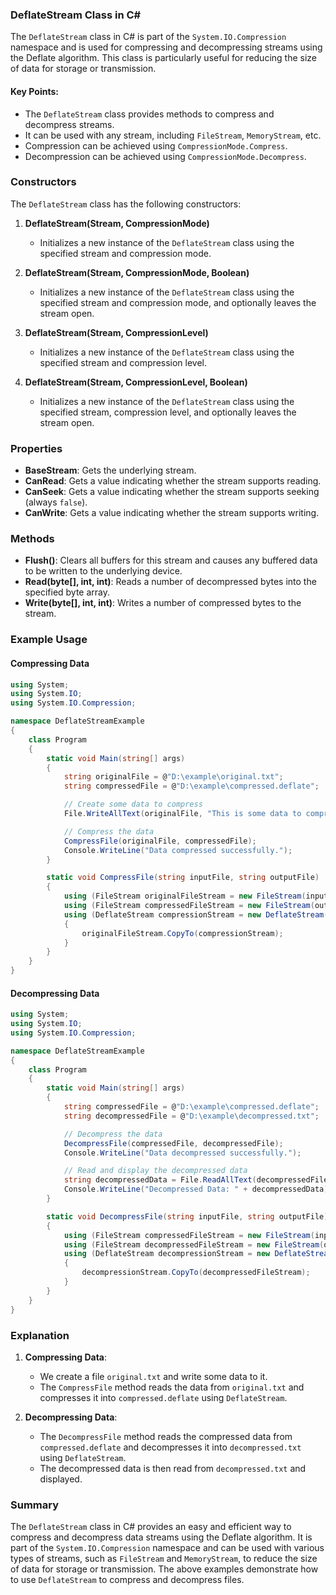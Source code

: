 ### DeflateStream Class in C#

The `DeflateStream` class in C# is part of the `System.IO.Compression` namespace and is used for compressing and decompressing streams using the Deflate algorithm. This class is particularly useful for reducing the size of data for storage or transmission.

#### Key Points:
- The `DeflateStream` class provides methods to compress and decompress streams.
- It can be used with any stream, including `FileStream`, `MemoryStream`, etc.
- Compression can be achieved using `CompressionMode.Compress`.
- Decompression can be achieved using `CompressionMode.Decompress`.

### Constructors
The `DeflateStream` class has the following constructors:

1. **DeflateStream(Stream, CompressionMode)**
   - Initializes a new instance of the `DeflateStream` class using the specified stream and compression mode.
   
2. **DeflateStream(Stream, CompressionMode, Boolean)**
   - Initializes a new instance of the `DeflateStream` class using the specified stream and compression mode, and optionally leaves the stream open.
   
3. **DeflateStream(Stream, CompressionLevel)**
   - Initializes a new instance of the `DeflateStream` class using the specified stream and compression level.
   
4. **DeflateStream(Stream, CompressionLevel, Boolean)**
   - Initializes a new instance of the `DeflateStream` class using the specified stream, compression level, and optionally leaves the stream open.

### Properties
- **BaseStream**: Gets the underlying stream.
- **CanRead**: Gets a value indicating whether the stream supports reading.
- **CanSeek**: Gets a value indicating whether the stream supports seeking (always `false`).
- **CanWrite**: Gets a value indicating whether the stream supports writing.

### Methods
- **Flush()**: Clears all buffers for this stream and causes any buffered data to be written to the underlying device.
- **Read(byte[], int, int)**: Reads a number of decompressed bytes into the specified byte array.
- **Write(byte[], int, int)**: Writes a number of compressed bytes to the stream.

### Example Usage

#### Compressing Data
```csharp
using System;
using System.IO;
using System.IO.Compression;

namespace DeflateStreamExample
{
    class Program
    {
        static void Main(string[] args)
        {
            string originalFile = @"D:\example\original.txt";
            string compressedFile = @"D:\example\compressed.deflate";

            // Create some data to compress
            File.WriteAllText(originalFile, "This is some data to compress using DeflateStream in C#.");

            // Compress the data
            CompressFile(originalFile, compressedFile);
            Console.WriteLine("Data compressed successfully.");
        }

        static void CompressFile(string inputFile, string outputFile)
        {
            using (FileStream originalFileStream = new FileStream(inputFile, FileMode.Open, FileAccess.Read))
            using (FileStream compressedFileStream = new FileStream(outputFile, FileMode.Create, FileAccess.Write))
            using (DeflateStream compressionStream = new DeflateStream(compressedFileStream, CompressionMode.Compress))
            {
                originalFileStream.CopyTo(compressionStream);
            }
        }
    }
}
```

#### Decompressing Data
```csharp
using System;
using System.IO;
using System.IO.Compression;

namespace DeflateStreamExample
{
    class Program
    {
        static void Main(string[] args)
        {
            string compressedFile = @"D:\example\compressed.deflate";
            string decompressedFile = @"D:\example\decompressed.txt";

            // Decompress the data
            DecompressFile(compressedFile, decompressedFile);
            Console.WriteLine("Data decompressed successfully.");

            // Read and display the decompressed data
            string decompressedData = File.ReadAllText(decompressedFile);
            Console.WriteLine("Decompressed Data: " + decompressedData);
        }

        static void DecompressFile(string inputFile, string outputFile)
        {
            using (FileStream compressedFileStream = new FileStream(inputFile, FileMode.Open, FileAccess.Read))
            using (FileStream decompressedFileStream = new FileStream(outputFile, FileMode.Create, FileAccess.Write))
            using (DeflateStream decompressionStream = new DeflateStream(compressedFileStream, CompressionMode.Decompress))
            {
                decompressionStream.CopyTo(decompressedFileStream);
            }
        }
    }
}
```

### Explanation

1. **Compressing Data**:
   - We create a file `original.txt` and write some data to it.
   - The `CompressFile` method reads the data from `original.txt` and compresses it into `compressed.deflate` using `DeflateStream`.

2. **Decompressing Data**:
   - The `DecompressFile` method reads the compressed data from `compressed.deflate` and decompresses it into `decompressed.txt` using `DeflateStream`.
   - The decompressed data is then read from `decompressed.txt` and displayed.

### Summary
The `DeflateStream` class in C# provides an easy and efficient way to compress and decompress data streams using the Deflate algorithm. It is part of the `System.IO.Compression` namespace and can be used with various types of streams, such as `FileStream` and `MemoryStream`, to reduce the size of data for storage or transmission. The above examples demonstrate how to use `DeflateStream` to compress and decompress files.